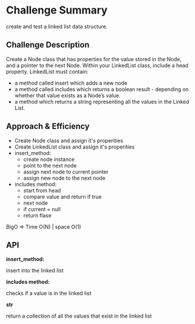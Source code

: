 # Challenge Summary
create and test a linked list data structure.
## Challenge Description
Create a Node class that has properties for the value stored in the Node, and a pointer to the next Node.
Within your LinkedList class, include a head property.
LinkedList must contain:
-   a method called insert which adds a new node
-   a method called includes which returns a boolean result - depending on whether that value exists as a Node’s value.
-   a method which returns a string representing all the values in the Linked List.

## Approach & Efficiency
-   Create Node class and assign it's properities
-   Create LinkedList class and assign it's properities
-   insert_method:
    - create node instance
    - point to the next node
    - assign next node to current pointer
    - assign new node to the next node
-   includes method:
    - start from head
    - compare value and return if true
    - next node
    - if current = null
    - return flase


BigO => Time O(N) | space O(1)

## API
<!-- Description of each method publicly available to your Linked List -->

**insert_method:**

insert into the linked list

**includes method:**

checks if a value is in the linked list

**__str__**

return a collection of all the values that exist in the linked list

